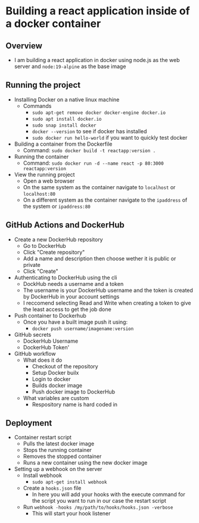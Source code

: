 # Building a react application inside of a docker container

## Overview

- I am building a react application in docker using node.js as the web server and `node:19-alpine` as the base image

## Running the project

- Installing Docker on a native linux machine
    - Commands
        - `sudo apt-get remove docker docker-engine docker.io`
        - `sudo apt install docker.io`
        - `sudo snap install docker`
        - `docker --version` to see if docker has installed
        - `sudo docker run hello-world` if you want to quickly test docker
- Building a container from the Dockerfile
    - Command: `sudo docker build -t reactapp:version .`
- Running the container
    - Command: `sudo docker run -d --name react -p 80:3000 reactapp:version`
- View the running project
    - Open a web browser
    - On the same system as the container navigate to `localhost` or `localhost:80`
    - On a different system as the container navigate to the `ipaddress` of the system or `ipaddress:80`

## GitHub Actions and DockerHub

- Create a new DockerHub repository
    - Go to DockerHub
    - Click "Create repository"
    - Add a name and description then choose wether it is public or private
    - Click "Create"
- Authenticating to DockerHub using the cli
    - DockHub needs a username and a token
    - The username is your DockerHub username and the token is created by DockerHub in your account settings
    - I reccomend selecting Read and Write when creating a token to give the least access to get the job done
- Push container to Dockerhub
    - Once you have a built image push it using:
        - `docker push username/imagename:version`
- GitHub secrets
    - DockerHub Username
    - DockerHub Token'
- GitHub workflow
    - What does it do
        - Checkout of the repository
        - Setup Docker builx
        - Login to docker
        - Builds docker image
        - Push docker image to DockerHub
    - What variables are custom
        - Respository name is hard coded in

## Deployment

- Container restart script
    - Pulls the latest docker image
    - Stops the running container
    - Removes the stopped container
    - Runs a new container using the new docker image
- Setting up a webhook on the server
    - Install webhook
        - `sudo apt-get install webhook`
    - Create a `hooks.json` file
        - In here you will add your hooks with the execute command for the script you want to run in our case the restart script
    - Run `webhook -hooks /my/path/to/hooks/hooks.json -verbose`
        - This will start your hook listener 
